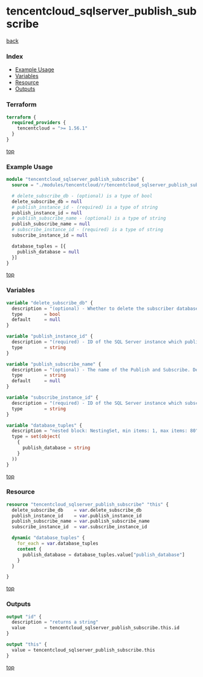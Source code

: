 # tencentcloud_sqlserver_publish_subscribe

[back](../tencentcloud.md)

### Index

- [Example Usage](#example-usage)
- [Variables](#variables)
- [Resource](#resource)
- [Outputs](#outputs)

### Terraform

```terraform
terraform {
  required_providers {
    tencentcloud = ">= 1.56.1"
  }
}
```

[top](#index)

### Example Usage

```terraform
module "tencentcloud_sqlserver_publish_subscribe" {
  source = "./modules/tencentcloud/r/tencentcloud_sqlserver_publish_subscribe"

  # delete_subscribe_db - (optional) is a type of bool
  delete_subscribe_db = null
  # publish_instance_id - (required) is a type of string
  publish_instance_id = null
  # publish_subscribe_name - (optional) is a type of string
  publish_subscribe_name = null
  # subscribe_instance_id - (required) is a type of string
  subscribe_instance_id = null

  database_tuples = [{
    publish_database = null
  }]
}
```

[top](#index)

### Variables

```terraform
variable "delete_subscribe_db" {
  description = "(optional) - Whether to delete the subscriber database when deleting the Publish and Subscribe. `true` for deletes the subscribe database, `false` for does not delete the subscribe database. default is `false`."
  type        = bool
  default     = null
}

variable "publish_instance_id" {
  description = "(required) - ID of the SQL Server instance which publish."
  type        = string
}

variable "publish_subscribe_name" {
  description = "(optional) - The name of the Publish and Subscribe. Default is `default_name`."
  type        = string
  default     = null
}

variable "subscribe_instance_id" {
  description = "(required) - ID of the SQL Server instance which subscribe."
  type        = string
}

variable "database_tuples" {
  description = "nested block: NestingSet, min items: 1, max items: 80"
  type = set(object(
    {
      publish_database = string
    }
  ))
}
```

[top](#index)

### Resource

```terraform
resource "tencentcloud_sqlserver_publish_subscribe" "this" {
  delete_subscribe_db    = var.delete_subscribe_db
  publish_instance_id    = var.publish_instance_id
  publish_subscribe_name = var.publish_subscribe_name
  subscribe_instance_id  = var.subscribe_instance_id

  dynamic "database_tuples" {
    for_each = var.database_tuples
    content {
      publish_database = database_tuples.value["publish_database"]
    }
  }

}
```

[top](#index)

### Outputs

```terraform
output "id" {
  description = "returns a string"
  value       = tencentcloud_sqlserver_publish_subscribe.this.id
}

output "this" {
  value = tencentcloud_sqlserver_publish_subscribe.this
}
```

[top](#index)